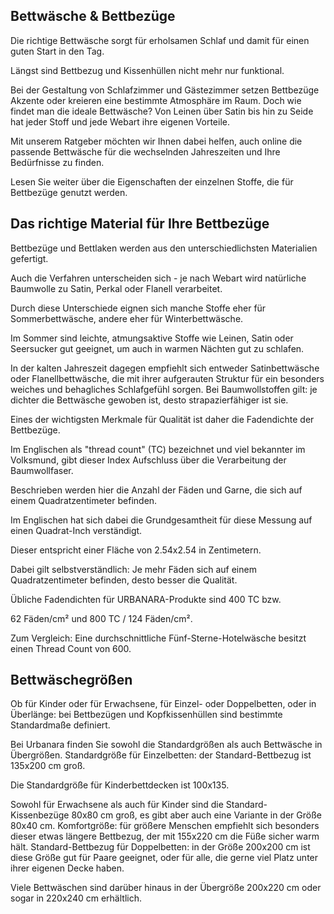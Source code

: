Bettwäsche & Bettbezüge
-----------------------

Die richtige Bettwäsche sorgt für erholsamen Schlaf und damit für einen guten Start in den Tag.

Längst sind Bettbezug und Kissenhüllen nicht mehr nur funktional.

Bei der Gestaltung von Schlafzimmer und Gästezimmer setzen Bettbezüge Akzente oder kreieren eine bestimmte Atmosphäre im Raum.
Doch wie findet man die ideale Bettwäsche? Von Leinen über Satin bis hin zu Seide hat jeder Stoff und jede Webart ihre eigenen Vorteile.

Mit unserem Ratgeber möchten wir Ihnen dabei helfen, auch online die passende Bettwäsche für die wechselnden Jahreszeiten und Ihre Bedürfnisse zu finden.

Lesen Sie weiter über die Eigenschaften der einzelnen Stoffe, die für Bettbezüge genutzt werden.

Das richtige Material für Ihre Bettbezüge
-----------------------------------------

Bettbezüge und Bettlaken werden aus den unterschiedlichsten Materialien gefertigt.

Auch die Verfahren unterscheiden sich - je nach Webart wird natürliche Baumwolle zu Satin, Perkal oder Flanell verarbeitet.

Durch diese Unterschiede eignen sich manche Stoffe eher für Sommerbettwäsche, andere eher für Winterbettwäsche.

Im Sommer sind leichte, atmungsaktive Stoffe wie Leinen, Satin oder Seersucker gut geeignet, um auch in warmen Nächten gut zu schlafen.

In der kalten Jahreszeit dagegen empfiehlt sich entweder Satinbettwäsche oder Flanellbettwäsche, die mit ihrer aufgerauten Struktur für ein besonders weiches und behagliches Schlafgefühl sorgen.
Bei Baumwollstoffen gilt: je dichter die Bettwäsche gewoben ist, desto strapazierfähiger ist sie.

Eines der wichtigsten Merkmale für Qualität ist daher die Fadendichte der Bettbezüge.

Im Englischen als "thread count" (TC) bezeichnet und viel bekannter im Volksmund, gibt dieser Index Aufschluss über die Verarbeitung der Baumwollfaser.

Beschrieben werden hier die Anzahl der Fäden und Garne, die sich auf einem Quadratzentimeter befinden.

Im Englischen hat sich dabei die Grundgesamtheit für diese Messung auf einen Quadrat-Inch verständigt.

Dieser entspricht einer Fläche von 2.54x2.54 in Zentimetern.

Dabei gilt selbstverständlich: Je mehr Fäden sich auf einem Quadratzentimeter befinden, desto besser die Qualität.

Übliche Fadendichten für URBANARA-Produkte sind 400 TC bzw.

62 Fäden/cm² und 800 TC / 124 Fäden/cm².

Zum Vergleich: Eine durchschnittliche Fünf-Sterne-Hotelwäsche besitzt einen Thread Count von 600.

Bettwäschegrößen
----------------

Ob für Kinder oder für Erwachsene, für Einzel- oder Doppelbetten, oder in Überlänge: bei Bettbezügen und Kopfkissenhüllen sind bestimmte Standardmaße definiert.

Bei Urbanara finden Sie sowohl die Standardgrößen als auch Bettwäsche in Übergrößen.
Standardgröße für Einzelbetten: der Standard-Bettbezug ist 135x200 cm groß.

Die Standardgröße für Kinderbettdecken ist 100x135.

Sowohl für Erwachsene als auch für Kinder sind die Standard-Kissenbezüge 80x80 cm groß, es gibt aber auch eine Variante in der Größe 80x40 cm.
Komfortgröße: für größere Menschen empfiehlt sich besonders dieser etwas längere Bettbezug, der mit 155x220 cm die Füße sicher warm hält.
Standard-Bettbezug für Doppelbetten: in der Größe 200x200 cm ist diese Größe gut für Paare geeignet, oder für alle, die gerne viel Platz unter ihrer eigenen Decke haben.

Viele Bettwäschen sind darüber hinaus in der Übergröße 200x220 cm oder sogar in 220x240 cm erhältlich.
